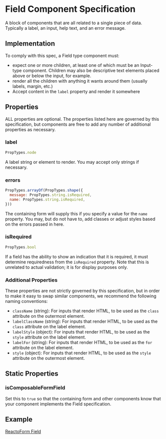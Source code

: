 # Field Component Specification

A block of components that are all related to a single piece of data. Typically a label, an input, help text, and an error message.

## Implementation

To comply with this spec, a Field type component must:

- expect one or more children, at least one of which must be an Input-type component. Children may also be descriptive text elements placed above or below the input, for example.
- render all the children with anything it wants around them (usually labels, margin, etc.)
- Accept content in the `label` property and render it somewhere

## Properties

ALL properties are optional. The properties listed here are governed by this specification, but components are free to add any number of additional properties as necessary.

### label

```js
PropTypes.node
```

A label string or element to render. You may accept only strings if necessary.

### errors

```js
PropTypes.arrayOf(PropTypes.shape({
  message: PropTypes.string.isRequired,
  name: PropTypes.string.isRequired,
}))
```

The containing form will supply this if you specify a value for the `name` property. You may, but do not have to, add classes or adjust styles based on the errors passed in here.

### isRequired

```js
PropTypes.bool
```

If a field has the ability to show an indication that it is required, it must determine requiredness from the `isRequired` property. Note that this is unrelated to actual validation; it is for display purposes only.

### Additional Properties

These properties are not strictly governed by this specification, but in order to make it easy to swap similar components, we recommend the following naming conventions:

- `className` (string): For inputs that render HTML, to be used as the `class` attribute on the outermost element.
- `labelClassName` (string): For inputs that render HTML, to be used as the `class` attribute on the label element.
- `labelStyle` (object): For inputs that render HTML, to be used as the `style` attribute on the label element.
- `labelFor` (string): For inputs that render HTML, to be used as the `for` attribute on the label element.
- `style` (object): For inputs that render HTML, to be used as the `style` attribute on the outermost element.

## Static Properties

### isComposableFormField

Set this to `true` so that the containing form and other components know that your component implements the Field specification.

## Example

[ReactoForm Field](https://github.com/DairyStateDesigns/reacto-form/blob/master/lib/components/Field.jsx)
